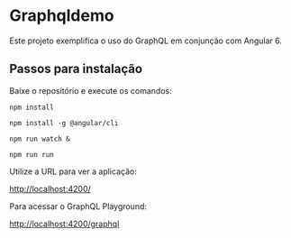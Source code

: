 # Graphqldemo

Este projeto exemplifica o uso do GraphQL em conjunção com Angular 6.

## Passos para instalação

Baixe o repositório e execute os comandos:

`npm install`

`npm install -g @angular/cli`

`npm run watch &`

`npm run run`

Utilize a URL para ver a aplicação: 

[http://localhost:4200/](http://localhost:4200/)

Para acessar o GraphQL Playground:

[http://localhost:4200/graphql](http://localhost:4200/graphql)
